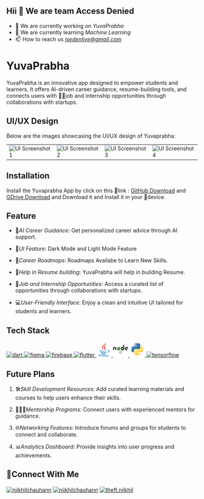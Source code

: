 ## Hii 👋 We are team Access Denied 

- 🔭 We are currently working on _YuvaPrabha_
- 🌱 We are currently learning _Machine Learning_
- 📫 How to reach us *isedenlive@gmail.com*

# YuvaPrabha

YuvaPrabha is an innovative app designed to empower students and learners. It offers AI-driven career guidance, resume-building tools, and connects users with 🧑‍🎓job and internship opportunities through collaborations with startups.

## UI/UX Design

Below are the images showcasing the UI/UX design of Yuvaprabha:

<table align="center">
  <tr>
    <td><img src="https://github.com/user-attachments/assets/8e2d879c-b111-41d3-b092-b8c8de5b8001" alt="UI Screenshot 1" width="215"/></td>
    <td><img src="https://github.com/user-attachments/assets/c18a7e21-749e-4ccd-8244-3894f68af124" alt="UI Screenshot 2" width="215"/></td>
    <td><img src="https://github.com/user-attachments/assets/826bffb6-e1f4-44c3-92c0-a094607a8619" alt="UI Screenshot 3" width="215"/></td>
    <td><img src="https://github.com/user-attachments/assets/93365a38-65d4-4437-8143-7665de19d5ef" alt="UI Screenshot 4" width="215"/></td>
  </tr>
</table>

## Installation

Install the Yuvaprabha App by click on this 🔗link : [GitHub Download](https://github.com/niikhilchauhann/yuvaprabha/releases/tag/Production2.0) and [GDrive Download](https://drive.google.com/uc?export=download&id=1MYVuoUQLIQoQ90G68lsiwSZRCrKd-mpL) and Download it and Install it in your 📱device.

## Feature

- 🤖*AI Career Guidance*: Get personalized career advice through AI support.

- 📱*UI Feature*: Dark Mode and Light Mode Feature

- 🎯*Career Roadmaps*: Roadmaps Availabe to Learn New Skills.

- 📝*Help in Resume building*: YuvaPrabha will help in building Resume.

- 📃*Job and Internship Opportunities*: Access a curated list of opportunities through collaborations with startups.

- 💻*User-Friendly Interface*: Enjoy a clean and intuitive UI tailored for students and learners.

## Tech Stack

<p align="left"> <a href="https://dart.dev" target="_blank" rel="noreferrer"> <img src="https://www.vectorlogo.zone/logos/dartlang/dartlang-icon.svg" alt="dart" width="40" height="40"/> </a> <a href="https://www.figma.com/" target="_blank" rel="noreferrer"> <img src="https://www.vectorlogo.zone/logos/figma/figma-icon.svg" alt="figma" width="40" height="40"/> </a> <a href="https://firebase.google.com/" target="_blank" rel="noreferrer"> <img src="https://www.vectorlogo.zone/logos/firebase/firebase-icon.svg" alt="firebase" width="40" height="40"/> </a> <a href="https://flutter.dev" target="_blank" rel="noreferrer"> <img src="https://www.vectorlogo.zone/logos/flutterio/flutterio-icon.svg" alt="flutter" width="40" height="40"/> </a> <a href="https://www.java.com" target="_blank" rel="noreferrer"> <img src="https://raw.githubusercontent.com/devicons/devicon/master/icons/java/java-original.svg" alt="java" width="40" height="40"/> </a> <a href="https://nodejs.org" target="_blank" rel="noreferrer"> <img src="https://raw.githubusercontent.com/devicons/devicon/master/icons/nodejs/nodejs-original-wordmark.svg" alt="nodejs" width="40" height="40"/> </a> <a href="https://www.python.org" target="_blank" rel="noreferrer"> <img src="https://raw.githubusercontent.com/devicons/devicon/master/icons/python/python-original.svg" alt="python" width="40" height="40"/> </a> <a href="https://www.tensorflow.org" target="_blank" rel="noreferrer"> <img src="https://www.vectorlogo.zone/logos/tensorflow/tensorflow-icon.svg" alt="tensorflow" width="40" height="40"/> </a> </p>

## Future Plans

1. 🛠*Skill Development Resources*: Add curated learning materials and courses to help users enhance their skills.

2. 👩🏻‍💼*Mentorship Programs*: Connect users with experienced mentors for guidance.

3. 🌐*Networking Features*: Introduce forums and groups for students to connect and collaborate.

4. 📊*Analytics Dashboard*: Provide insights into user progress and achievements.

## 🤝Connect With Me

<p align="left">
<a href="https://twitter.com/niikhilchauhann" target="blank"><img align="center" src="https://raw.githubusercontent.com/rahuldkjain/github-profile-readme-generator/master/src/images/icons/Social/twitter.svg" alt="niikhilchauhann" height="30" width="40" /></a>
<a href="https://linkedin.com/in/niikhilchauhann" target="blank"><img align="center" src="https://raw.githubusercontent.com/rahuldkjain/github-profile-readme-generator/master/src/images/icons/Social/linked-in-alt.svg" alt="niikhilchauhann" height="30" width="40" /></a>
<a href="https://instagram.com/thef.niikhil" target="blank"><img align="center" src="https://raw.githubusercontent.com/rahuldkjain/github-profile-readme-generator/master/src/images/icons/Social/instagram.svg" alt="theft.niikhil" height="30" width="40" /></a>
</p>
